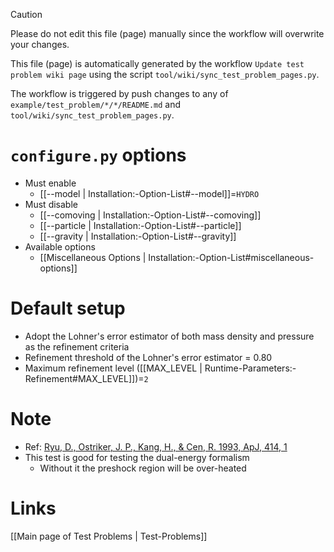 > [!CAUTION]
> Please do not edit this file (page) manually since the workflow will overwrite your changes.
>
> This file (page) is automatically generated by the workflow `Update test problem wiki page` using the script `tool/wiki/sync_test_problem_pages.py`.
>
> The workflow is triggered by push changes to any of `example/test_problem/*/*/README.md` and `tool/wiki/sync_test_problem_pages.py`.


# `configure.py` options
- Must enable
   - [[--model | Installation:-Option-List#--model]]=`HYDRO`
- Must disable
   - [[--comoving | Installation:-Option-List#--comoving]]
   - [[--particle | Installation:-Option-List#--particle]]
   - [[--gravity | Installation:-Option-List#--gravity]]
- Available options
   - [[Miscellaneous Options | Installation:-Option-List#miscellaneous-options]]


# Default setup
- Adopt the Lohner's error estimator of both mass density and pressure as the refinement criteria
- Refinement threshold of the Lohner's error estimator = 0.80
- Maximum refinement level ([[MAX_LEVEL | Runtime-Parameters:-Refinement#MAX_LEVEL]])=`2`


# Note
- Ref: [Ryu, D., Ostriker, J. P., Kang, H., & Cen, R. 1993, ApJ, 414, 1](https://doi.org/10.1086/173051)
- This test is good for testing the dual-energy formalism
   - Without it the preshock region will be over-heated

# Links
[[Main page of Test Problems | Test-Problems]]

